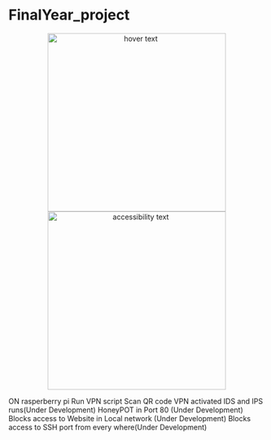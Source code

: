 # FinalYear_project
<p align="center">
  <img src="https://www.raspberrypi.com/app/uploads/2022/02/COLOUR-Raspberry-Pi-Symbol-Registered.png" width="350" title="hover text">
  <img src="https://www.raspberrypi.com/app/uploads/2022/02/COLOUR-Raspberry-Pi-Symbol-Registered.png" width="350" alt="accessibility text">
</p>
ON rasperberry pi
Run VPN script 
Scan QR code
VPN activated
IDS and IPS runs(Under Development)
HoneyPOT in Port 80 (Under Development)
Blocks access to Website in Local network (Under Development)
Blocks access to SSH port from every where(Under Development)
